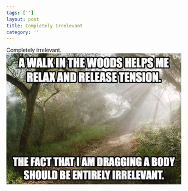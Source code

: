 ```yaml
---
tags: ['']
layout: post
title: Completely Irrelevant
category: ''
---
```

Completely irrelevant.
![Completely irrelevant.](/uploads/2014-4-23-completely-irrelevant.jpg)
